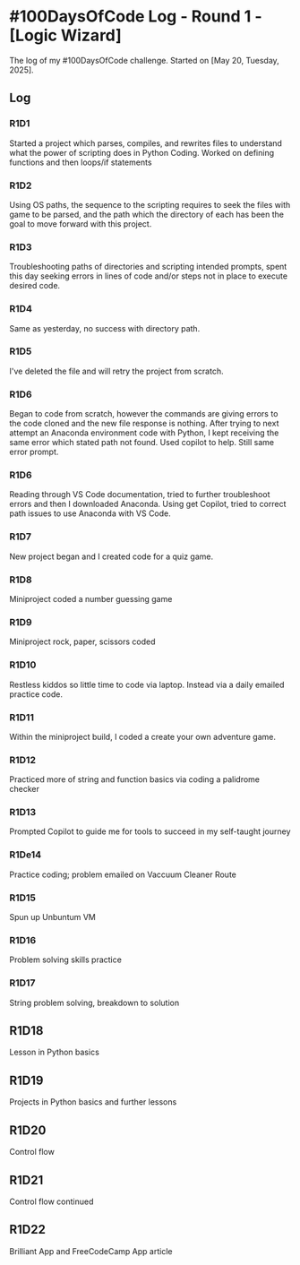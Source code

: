 # #100DaysOfCode Log - Round 1 - [Logic Wizard]

The log of my #100DaysOfCode challenge. Started on [May 20, Tuesday, 2025].

## Log

### R1D1 
Started a project which parses, compiles, and rewrites files to understand what the power of scripting does in Python Coding. Worked on defining functions and then loops/if statements

### R1D2
Using OS paths, the sequence to the scripting requires to seek the files with game to be parsed, and the path which the directory of each has been the goal to move forward with this project.

### R1D3
Troubleshooting paths of directories and scripting intended prompts, spent this day seeking errors in lines of code and/or steps not in place to execute desired code.

### R1D4
Same as yesterday, no success with directory path.

### R1D5
I've deleted the file and will retry the project from scratch.

### R1D6
Began to code from scratch, however the commands are giving errors to the code cloned and the new file response is nothing. After trying to next attempt an Anaconda environment code with Python, I kept receiving the same error which stated path not found. Used copilot to help. Still same error prompt.

### R1D6
Reading through VS Code documentation, tried to further troubleshoot errors and then I downloaded Anaconda. Using get Copilot, tried to correct path issues to use Anaconda with VS Code.

### R1D7
New project began and I created code for a quiz game. 

### R1D8
Miniproject coded a number guessing game

### R1D9
Miniproject rock, paper, scissors coded

### R1D10
Restless kiddos so little time to code via laptop. Instead via a daily emailed practice code.

### R1D11
Within the miniproject build, I coded a create your own adventure game.

### R1D12
Practiced more of string and function basics via coding a palidrome checker

### R1D13
Prompted Copilot to guide me for tools to succeed in my self-taught journey

### R1De14
Practice coding; problem emailed on Vaccuum Cleaner Route

### R1D15
Spun up Unbuntum VM

### R1D16
Problem solving skills practice

### R1D17
String problem solving, breakdown to solution

## R1D18
Lesson in Python basics

## R1D19
Projects in Python basics and further lessons

## R1D20
Control flow

## R1D21
Control flow continued
 
## R1D22
Brilliant App and FreeCodeCamp App article 
